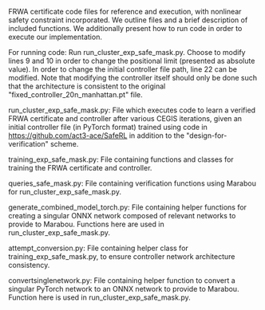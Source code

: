FRWA certificate code files for reference and execution, with nonlinear safety constraint incorporated. We outline files and a brief description of included functions. We additionally present how to run code in order to execute our implementation.

For running code: Run run_cluster_exp_safe_mask.py. Choose to modify lines 9 and 10 in order to change the positional limit (presented as absolute value). In order to change the initial controller file path, line 22 can be modified. Note that modifying the controller itself should only be done such that the architecture is consistent to the original "fixed_controller_20n_manhattan.pt" file.

run_cluster_exp_safe_mask.py: File which executes code to learn a verified FRWA certificate and controller after various CEGIS iterations, given an initial controller file (in PyTorch format) trained using code in https://github.com/act3-ace/SafeRL in addition to the "design-for-verification" scheme.

training_exp_safe_mask.py: File containing functions and classes for training the FRWA certificate and controller.

queries_safe_mask.py: File containing verification functions using Marabou for run_cluster_exp_safe_mask.py.

generate_combined_model_torch.py: File containing helper functions for creating a singular ONNX network composed of relevant networks to provide to Marabou. Functions here are used in run_cluster_exp_safe_mask.py.

attempt_conversion.py: File containing helper class for training_exp_safe_mask.py, to ensure controller network architecture consistency.

convertsinglenetwork.py: File containing helper function to convert a singular PyTorch network to an ONNX network to provide to Marabou. Function here is used in run_cluster_exp_safe_mask.py.